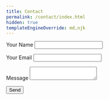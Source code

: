 ```yaml
---
title: Contact
permalink: /contact/index.html
hidden: true
templateEngineOverride: md,njk
---
```


<form name="contact" method="POST" data-netlify="true" class="[ o-stack ] c-form">
  <p class="c-form__field">
    <label class="c-form__label" for="name">Your Name</label>
    <input class="c-form__input "id="name" type="text" name="name" autocomplete="name" required aria-required="true">
  </p>
  <p class="c-form__field">
    <label class="c-form__label" for="email">Your Email</label>
    <input class="c-form__input" type="email" name="email" autocomplete="email" required aria-required="true">
  </p>
  <p class="c-form__field">
    <label class="c-form__label" for="message">Message</label>
    <textarea class="c-form__input" id="message" name="message" row="10" cols="20" required aria-required="true"></textarea>
  </p>
  <button class="c-form__button" type="submit">Send</button>
</form>

